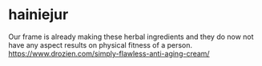 # hainiejur
Our frame is already making these herbal ingredients and they do now not have any aspect results on physical fitness of a person. https://www.drozien.com/simply-flawless-anti-aging-cream/

